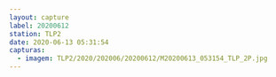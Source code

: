 ```yaml
---
layout: capture
label: 20200612
station: TLP2
date: 2020-06-13 05:31:54
capturas:
  - imagem: TLP2/2020/202006/20200612/M20200613_053154_TLP_2P.jpg
---
```

